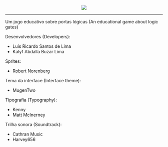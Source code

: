 <p align = "center">
 <img src= "https://github.com/HarryPorco/project_logicae/game/sprites/menu_and_ui/logo_logicae/logo_end/git_hub.png/">
</p>

----------------------------

Um jogo educativo sobre portas lógicas (An educational game about logic gates) 


Desenvolvedores (Developers):
  - Luís Ricardo Santos de Lima
  - Kalyf Abdalla Buzar Lima

Sprites:
  - Robert Norenberg 

Tema da interface (Interface theme):
  - MugenTwo

Tipografia (Typography):
  - Kenny
  - Matt McInerney

Trilha sonora (Soundtrack):
  - Cathran Music
  - Harvey656

